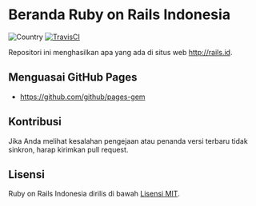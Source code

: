 # Beranda Ruby on Rails Indonesia

![Country](https://img.shields.io/badge/country-indonesia-blue.svg)
[![TravisCI](https://api.travis-ci.org/rails-id/rails-id.github.io.svg)](https://travis-ci.org/rails-id/rails-id.github.io)

Repositori ini menghasilkan apa yang ada di situs web http://rails.id.

## Menguasai GitHub Pages
- https://github.com/github/pages-gem

## Kontribusi

Jika Anda melihat kesalahan pengejaan atau penanda versi terbaru tidak sinkron, harap kirimkan pull request.

## Lisensi

Ruby on Rails Indonesia dirilis di bawah [Lisensi MIT](https://opensource.org/licenses/MIT).
